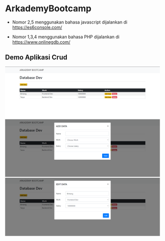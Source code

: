 # ArkademyBootcamp

- Nomor 2,5 menggunakan bahasa javascript dijalankan di https://es6console.com/

- Nomor 1,3,4 menggunakan bahasa PHP dijalankan di https://www.onlinegdb.com/

## Demo Aplikasi Crud

<img src="demo/HalamanUtama.PNG">
<img src="demo/AddData.PNG">
<img src="demo/EditData.PNG">


